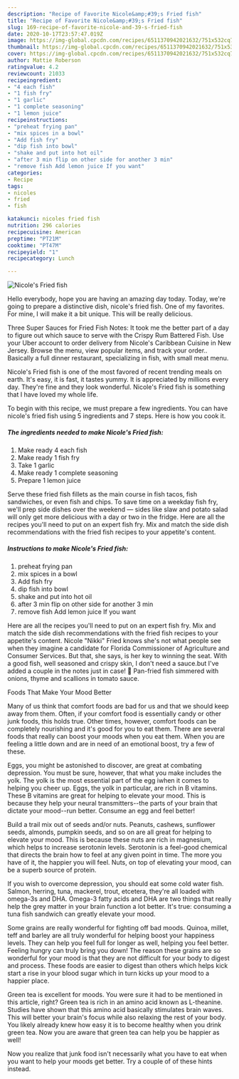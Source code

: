 ```yaml
---
description: "Recipe of Favorite Nicole&amp;#39;s Fried fish"
title: "Recipe of Favorite Nicole&amp;#39;s Fried fish"
slug: 169-recipe-of-favorite-nicole-and-39-s-fried-fish
date: 2020-10-17T23:57:47.019Z
image: https://img-global.cpcdn.com/recipes/6511370942021632/751x532cq70/nicoles-fried-fish-recipe-main-photo.jpg
thumbnail: https://img-global.cpcdn.com/recipes/6511370942021632/751x532cq70/nicoles-fried-fish-recipe-main-photo.jpg
cover: https://img-global.cpcdn.com/recipes/6511370942021632/751x532cq70/nicoles-fried-fish-recipe-main-photo.jpg
author: Mattie Roberson
ratingvalue: 4.2
reviewcount: 21033
recipeingredient:
- "4 each fish"
- "1 fish fry"
- "1 garlic"
- "1 complete seasoning"
- "1 lemon juice"
recipeinstructions:
- "preheat frying pan"
- "mix spices in a bowl"
- "Add fish fry"
- "dip fish into bowl"
- "shake and put into hot oil"
- "after 3 min flip on other side for another 3 min"
- "remove fish Add lemon juice If you want"
categories:
- Recipe
tags:
- nicoles
- fried
- fish

katakunci: nicoles fried fish 
nutrition: 296 calories
recipecuisine: American
preptime: "PT21M"
cooktime: "PT47M"
recipeyield: "1"
recipecategory: Lunch

---
```



![Nicole&#39;s Fried fish](https://img-global.cpcdn.com/recipes/6511370942021632/751x532cq70/nicoles-fried-fish-recipe-main-photo.jpg)

Hello everybody, hope you are having an amazing day today. Today, we're going to prepare a distinctive dish, nicole&#39;s fried fish. One of my favorites. For mine, I will make it a bit unique. This will be really delicious.

Three Super Sauces for Fried Fish Notes: It took me the better part of a day to figure out which sauce to serve with the Crispy Rum Battered Fish. Use your Uber account to order delivery from Nicole&#39;s Caribbean Cuisine in New Jersey. Browse the menu, view popular items, and track your order.. Basically a full dinner restaurant, specializing in fish, with small meat menu.

Nicole&#39;s Fried fish is one of the most favored of recent trending meals on earth. It's easy, it is fast, it tastes yummy. It is appreciated by millions every day. They're fine and they look wonderful. Nicole&#39;s Fried fish is something that I have loved my whole life.


To begin with this recipe, we must prepare a few ingredients. You can have nicole&#39;s fried fish using 5 ingredients and 7 steps. Here is how you cook it.

<!--inarticleads1-->

##### The ingredients needed to make Nicole&#39;s Fried fish:

1. Make ready 4 each fish
1. Make ready 1 fish fry
1. Take 1 garlic
1. Make ready 1 complete seasoning
1. Prepare 1 lemon juice


Serve these fried fish fillets as the main course in fish tacos, fish sandwiches, or even fish and chips. To save time on a weekday fish fry, we&#39;ll prep side dishes over the weekend — sides like slaw and potato salad will only get more delicious with a day or two in the fridge. Here are all the recipes you&#39;ll need to put on an expert fish fry. Mix and match the side dish recommendations with the fried fish recipes to your appetite&#39;s content. 

<!--inarticleads2-->

##### Instructions to make Nicole&#39;s Fried fish:

1. preheat frying pan
1. mix spices in a bowl
1. Add fish fry
1. dip fish into bowl
1. shake and put into hot oil
1. after 3 min flip on other side for another 3 min
1. remove fish Add lemon juice If you want


Here are all the recipes you&#39;ll need to put on an expert fish fry. Mix and match the side dish recommendations with the fried fish recipes to your appetite&#39;s content. Nicole &#34;Nikki&#34; Fried knows she&#39;s not what people see when they imagine a candidate for Florida Commissioner of Agriculture and Consumer Services. But that, she says, is her key to winning the seat. With a good fish, well seasoned and crispy skin, I don&#39;t need a sauce.but I&#39;ve added a couple in the notes just in case! 🙂 Pan-fried fish simmered with onions, thyme and scallions in tomato sauce. 

Foods That Make Your Mood Better


Many of us think that comfort foods are bad for us and that we should keep away from them. Often, if your comfort food is essentially candy or other junk foods, this holds true. Other times, however, comfort foods can be completely nourishing and it's good for you to eat them. There are several foods that really can boost your moods when you eat them. When you are feeling a little down and are in need of an emotional boost, try a few of these.

Eggs, you might be astonished to discover, are great at combating depression. You must be sure, however, that what you make includes the yolk. The yolk is the most essential part of the egg iwhen it comes to helping you cheer up. Eggs, the yolk in particular, are rich in B vitamins. These B vitamins are great for helping to elevate your mood. This is because they help your neural transmitters--the parts of your brain that dictate your mood--run better. Consume an egg and feel better!

Build a trail mix out of seeds and/or nuts. Peanuts, cashews, sunflower seeds, almonds, pumpkin seeds, and so on are all great for helping to elevate your mood. This is because these nuts are rich in magnesium, which helps to increase serotonin levels. Serotonin is a feel-good chemical that directs the brain how to feel at any given point in time. The more you have of it, the happier you will feel. Nuts, on top of elevating your mood, can be a superb source of protein.

If you wish to overcome depression, you should eat some cold water fish. Salmon, herring, tuna, mackerel, trout, etcetera, they're all loaded with omega-3s and DHA. Omega-3 fatty acids and DHA are two things that really help the grey matter in your brain function a lot better. It's true: consuming a tuna fish sandwich can greatly elevate your mood. 

Some grains are really wonderful for fighting off bad moods. Quinoa, millet, teff and barley are all truly wonderful for helping boost your happiness levels. They can help you feel full for longer as well, helping you feel better. Feeling hungry can truly bring you down! The reason these grains are so wonderful for your mood is that they are not difficult for your body to digest and process. These foods are easier to digest than others which helps kick start a rise in your blood sugar which in turn kicks up your mood to a happier place.

Green tea is excellent for moods. You were sure it had to be mentioned in this article, right? Green tea is rich in an amino acid known as L-theanine. Studies have shown that this amino acid basically stimulates brain waves. This will better your brain's focus while also relaxing the rest of your body. You likely already knew how easy it is to become healthy when you drink green tea. Now you are aware that green tea can help you be happier as well!

Now you realize that junk food isn't necessarily what you have to eat when you want to help your moods get better. Try  a  couple of  of  these  hints  instead.

